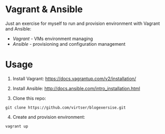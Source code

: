 Vagrant & Ansible
============

Just an exercise for myself to run and provision environment with Vagrant and Ansible:
* _Vagrant_ - VMs environment managing
* _Ansible_ - provisioning and configuration management

# Usage
1. Install Vagrant:
https://docs.vagrantup.com/v2/installation/

2. Install Ansible:
http://docs.ansible.com/intro_installation.html

3. Clone this repo:
``` 
git clone https://github.com/virtser/blogexersise.git
``` 

4. Create and provision environment:
``` 
vagrant up
```
